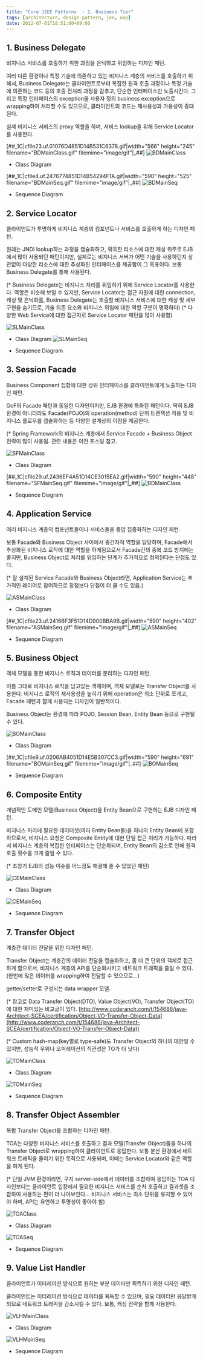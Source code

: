 ```yaml
---
title: "Core J2EE Patterns  - 2. Business Tier"
tags: [architecture, design-pattern, jee, oop]
date: 2012-07-01T18:51:00+09:00
---
```


## 1. Business Delegate
비지니스 서비스를 호출하기 위한 과정을 은닉하고 위임하는 디자인 패턴.

여러 다른 환경이나 특정 기술에 의존하고 있는 비지니스 계층의 서비스를 호출하기 위해서, Business Delegate는 클라이언트로부터 복잡한 원격 호출 과정이나 특정 기술에 의존하는 코드 등의 호출 전처리 과정을 감추고, 단순한 인터페이스만 노출시킨다. 그리고 특정 인터페이스의 exception을 사용자 정의 business exception으로 wrapping하여 처리할 수도 있으므로, 클라이언트의 코드는 재사용성과 가용성이 증대된다.

실제 비지니스 서비스의 proxy 역할을 하며, 서비스 lookup을 위해 Service Locator를 사용한다.

[##\_1C|cfile23.uf.01076D4851D14B531C6378.gif|width="566" height="245" filename="BDMainClass.gif" filemime="image/gif"|\_##]
![BDMainClass](/assets/image/2012-07-01-BDMainClass.gif)

- Class Diagram

[##\_1C|cfile4.uf.2476774851D14B54294F1A.gif|width="590" height="525" filename="BDMainSeq.gif" filemime="image/gif"|\_##]
![BDMainSeq](/assets/image/2012-07-01-BDMainSeq.gif)

- Sequence Diagram


## 2. Service Locator
클라이언트가 투명하게 비지니스 계층의 컴포넌트나 서비스를 호출하게 하는 디자인 패턴.

원래는 JNDI lookup하는 과정을 캡슐화하고, 획득한 리소스에 대한 캐싱 위주로 EJB에서 많이 사용되던 패턴이지만, 실제로는 비지니스 서버가 어떤 기술을 사용하던지 상관없이 다양한 리소스에 대한 추상화된 인터페이스를 제공함이 그 목표이다. 보통 Business Delegate를 통해 사용된다.

(* Business Delegate는 비지니스 처리를 위임하기 위해 Service Locator를 사용한다. 역할은 비슷해 보일 수 있지만, Service Locator는 접근 자원에 대한 connection, 캐싱 및 은닉화를, Business Delegate는 호출할 비지니스 서비스에 대한 캐싱 및 세부 구현을 숨기므로, 기술 의존 요소와 비지니스 위임에 대한 역할 구분이 명확하다)
(* 다양한 Web Service에 대한 접근자로 Service Locator 패턴을 많이 사용함)

![SLMainClass](/assets/image/2012-07-01-SLMainClass.gif)

- Class Diagram
![SLMainSeq](/assets/image/2012-07-01-SLMainSeq.gif)

- Sequence Diagram


## 3. Session Facade
Business Component 집합에 대한 상위 인터페이스를 클라이언트에게 노출하는 디자인 패턴.

GoF의 Facade 패턴과 동일한 디자인이지만, EJB 환경에 특화된 패턴이다. 딱히 EJB 환경이 아니더라도 Facade(POJO)의 operation(method) 단위 트랜잭션 적용 및 비지니스 플로우를 캡슐화하는 등 다양한 설계상의 이점을 제공한다.

(* Spring Framework의 비지니스 계층에서 Service Facade + Business Object 전략이 많이 사용됨. 관련 내용은 이전 포스팅 참고.

![SFMainClass](/assets/image/2012-07-01-SFMainClass.gif)

- Class Diagram

[##\_1C|cfile29.uf.2436EF4A51D14CE3015EA2.gif|width="590" height="448" filename="SFMainSeq.gif" filemime="image/gif"|\_##]
![BDMainClass](/assets/image/2012-07-01-SFMainSeq.gif)

- Sequence Diagram


## 4. Application Service
여러 비지니스 계층의 컴포넌트들이나 서비스들을 중압 집중화하는 디자인 패턴.

보통 Facade와 Business Object 사이에서 중간자적 역할을 담당하며, Facade에서 추상화된 비지니스 로직에 대한 역할을 하게됨으로서 Facade간의 중복 코드 방지에는 좋지만, Business Object로 처리를 위임하는 단계가 추가적으로 정의된다는 단점도 있다.

(* 잘 설계된 Service Facade와 Business Object라면, Application Service는 추가적인 레이어로 참여하므로 장점보다 단점이 더 클 수도 있음.) 

![ASMainClass](/assets/image/2012-07-01-ASMainClass.gif)

- Class Diagram

[##\_1C|cfile23.uf.24166F3F51D14D900BBA9B.gif|width="590" height="402" filename="ASMainSeq.gif" filemime="image/gif"|\_##]
![ASMainSeq](/assets/image/2012-07-01-ASMainSeq.gif)

- Sequence Diagram


## 5. Business Object
객체 모델을 통한 비지니스 로직과 데이터를 분리하는 디자인 패턴.

이름 그대로 비지니스 로직을 담고있는 객체이며, 객체 모델로는 Transfer Object를 사용한다. 비지니스 로직의 재사용성을 높히기 위해 operation은 최소 단위로 쪼개고, Facade 패턴과 함께 사용되는 디자인이 일반적이다.

Business Object는 환경에 따라 POJO, Session Bean, Entity Bean 등으로 구현될 수 있다.

![BOMainClass](/assets/image/2012-07-01-BOMainClass.gif)

- Class Diagram

[##\_1C|cfile9.uf.0206AB4051D14E5B307CC3.gif|width="590" height="691" filename="BOMainSeq.gif" filemime="image/gif"|\_##]
![BOMainSeq](/assets/image/2012-07-01-BOMainSeq.gif)

- Sequence Diagram


## 6. Composite Entity
개념적인 도메인 모델(Business Object)을 Entity Bean으로 구현하는 EJB 디자인 패턴.

비지니스 처리에 필요한 데이터셋(여러 Entity Bean들)을 하나의 Entity Bean에 포함하므로서, 비지니스 요청은 Composite Entity에 대한 단일 접근 처리가 가능하다. 따라서 비지니스 계층의 복잡한 인터페이스는 단순화되며, Entity Bean의 감소로 인해 원격 호출 횟수를 크게 줄일 수 있다.

(* 초창기 EJB의 성능 이슈를 어느정도 해결해 줄 수 있었던 패턴)

![CEMainClass](/assets/image/2012-07-01-CEMainClass.gif)

- Class Diagram

![CEMainSeq](/assets/image/2012-07-01-CEMainSeq.gif)

- Sequence Diagram


## 7. Transfer Object
계층간 데이터 전달을 위한 디자인 패턴.

Transfer Object는 계층간의 데이터 전달을 캡슐화하고, 좀 더 큰 단위의 객체로 접근하게 함으로서, 비지니스 계층의 API를 단순화시키고 네트워크 트래픽을 줄일 수 있다. (한번에 많은 데이터를 wrapping하여 전달할 수 있으므로...)

getter/setter로 구성되는 data wrapper 모델.

(* 참고로 Data Transfer Object(DTO), Value Object(VO), Transfer Object(TO)에 대한 재미있는 비교글이 있다. [http://www.coderanch.com/t/154686/java-Architect-SCEA/certification/Object-VO-Transfer-Object-Data](http://www.coderanch.com/t/154686/java-Architect-SCEA/certification/Object-VO-Transfer-Object-Data))

(* Custom hash-map(key별로 type-safe)도 Transfer Object의 하나의 대안일 수 있지만, 성능적 우위나 오퍼레이션의 직관성은 TO가 더 낫다) 

![TOMainClass](/assets/image/2012-07-01-TOMainClass.gif)

- Class Diagram

![TOMainSeq](/assets/image/2012-07-01-TOMainSeq.gif)

- Sequence Diagram


## 8. Transfer Object Assembler
복합 Transfer Object를 조합하는 디자인 패턴.

TOA는 다양한 비지니스 서비스를 호출하고 결과 모델(Transfer Object)들을 하나의 Transfer Object로 wrapping하여 클라이언트로 응답한다. 보통 분산 환경에서 네트워크 트래픽을 줄이기 위한 목적으로 사용되며, 이때는 Service Locator와 같은 역할을 하게 된다.

(* 단일 JVM 환경이라면, 구지 server-side에서 데이터를 조합하여 응답하는 TOA 디자인보다는 클라이언트 입장에서 필요한 비지니스 서비스를 순차 호출하고 결과셋을 조합하여 사용하는 편이 더 나아보인다... 비지니스 서비스는 최소 단위를 유지할 수 있어야 하며, API는 유연하고 투명성이 좋아야 함) 

![TOAClass](/assets/image/2012-07-01-TOAClass.gif)

- Class Diagram

![TOASeq](/assets/image/2012-07-01-TOASeq.gif)

- Sequence Diagram


## 9. Value List Handler
클라이언트가 이터레이션 방식으로 원하는 부분 데이터만 획득하기 위한 디자인 패턴.

클라이언트는 이터레이션 방식으로 데이터를 획득할 수 있으며, 필요 데이터만 응답받게 되므로 네트워크 트래픽을 감소시킬 수 있다. 보통, 캐싱 전략을 함께 사용한다.

![VLHMainClass](/assets/image/2012-07-01-VLHMainClass.gif)

- Class Diagram

![VLHMainSeq](/assets/image/2012-07-01-VLHMainSeq.gif)

- Sequence Diagram

